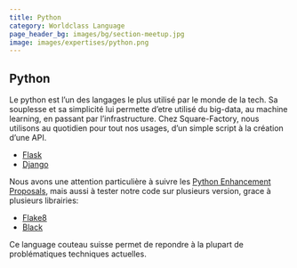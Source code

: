 ```yaml
---
title: Python
category: Worldclass Language
page_header_bg: images/bg/section-meetup.jpg
image: images/expertises/python.png
---
```



## Python

Le python est l’un des langages le plus utilisé par le monde de la tech. Sa souplesse et sa simplicité lui permette d’etre utilisé du big-data, au machine learning, en passant par l’infrastructure.
Chez Square-Factory, nous utilisons au quotidien pour tout nos usages, d’un simple script à la création d’une API.

- [Flask](https://flask.palletsprojects.com/en/2.0.x/)
- [Django](https://www.djangoproject.com/)

Nous avons une attention particulière à suivre les [Python Enhancement Proposals](https://peps.python.org/), mais aussi à tester notre code sur plusieurs version, grace à plusieurs librairies:

- [Flake8](https://flake8.pycqa.org/en/latest/index.html#quickstart)
- [Black](https://github.com/psf/black)

Ce language couteau suisse permet de repondre à la plupart de problématiques techniques actuelles.
